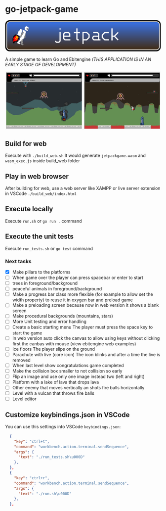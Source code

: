 # go-jetpack-game

![jetpack game banner](https://github.com/darellanodev/jetpack-game/blob/main/img_github_readme/banner.png?raw=true)

A simple game to learn Go and Ebitengine *(THIS APPLICATION IS IN AN EARLY STAGE OF DEVELOPMENT)*

![jetpack game screenshots](https://github.com/darellanodev/jetpack-game/blob/main/img_github_readme/screenshots.png?raw=true)

## Build for web

Execute with `./build_web.sh` It would generate `jetpackgame.wasm` and `wasm_exec.js` inside build_web folder

## Play in web browser

After building for web, use a web server like XAMPP or live server extension in VSCode `./build_web/index.html`

## Execute locally

Execute `run.sh` or `go run .` command

## Execute the unit tests

Execute `run_tests.sh` or `go test` command

### Next tasks

- [x] Make pillars to the platforms
- [ ] When game over the player can press spacebar or enter to start
- [ ] trees in foreground/background
- [ ] peaceful animals in foreground/background
- [ ] Make a progress bar class more flexible (for example to allow set the width property) to reuse it in oxygen bar and preload game
- [ ] Make a preloading screen because now in web version it shows a blank screen
- [ ] Make procedural backgrounds (mountains, stars)
- [ ] More Unit testing and error handling
- [ ] Create a basic starting menu The player must press the space key to start the game
- [ ] In web version auto click the canvas to allow using keys without clicking first the canbas with mouse (view ebitengine web examples)
- [ ] Ice floors The player slips on the ground
- [ ] Parachute with live (core icon) The icon blinks and after a time the live is removed
- [ ] When last level show congratulations game completed
- [ ] Make the collision box smaller to not collision so early
- [ ] Flip an image and use only one image instead two (left and right)
- [ ] Platform with a lake of lava that drops lava
- [ ] Other enemy that moves vertically an shots fire balls horizontally
- [ ] Level with a vulcan that throws fire balls
- [ ] Level editor

## Customize keybindings.json in VSCode

You can use this settings into VSCode `keybindings.json`:

```json
  {
    "key": "ctrl+t",
    "command": "workbench.action.terminal.sendSequence",
    "args": {
      "text": "./run_tests.sh\u000D"
    },
  },
  {
    "key": "ctrl+r",
    "command": "workbench.action.terminal.sendSequence",
    "args": {
      "text": "./run.sh\u000D"
    },
  },
```
